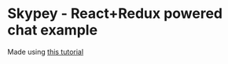 # Skypey - React+Redux powered chat example

Made using [this tutorial](https://medium.freecodecamp.org/understanding-redux-the-worlds-easiest-guide-to-beginning-redux-c695f45546f6)
